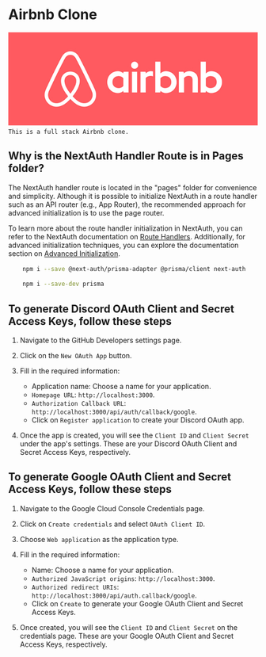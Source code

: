 # Airbnb Clone

![Airbnb Logo](./airbnb.jpg)
`This is a full stack Airbnb clone.`

## Why is the NextAuth Handler Route is in Pages folder?

The NextAuth handler route is located in the "pages" folder for convenience and simplicity. Although it is possible to initialize NextAuth in a route handler such as an API router (e.g., App Router), the recommended approach for advanced initialization is to use the page router.

To learn more about the route handler initialization in NextAuth, you can refer to the NextAuth documentation on [Route Handlers](https://next-auth.js.org/configuration/initialization#route-handlers-app). Additionally, for advanced initialization techniques, you can explore the documentation section on [Advanced Initialization](https://next-auth.js.org/configuration/initialization#advanced-initialization).

```bash
    npm i --save @next-auth/prisma-adapter @prisma/client next-auth
```

```bash
    npm i --save-dev prisma
```

## To generate Discord OAuth Client and Secret Access Keys, follow these steps

1. Navigate to the GitHub Developers settings page.

2. Click on the `New OAuth App` button.

3. Fill in the required information:

   - Application name: Choose a name for your application.
   - `Homepage URL`: `http://localhost:3000`.
   - `Authorization Callback URL`: `http://localhost:3000/api/auth/callback/google`.
   - Click on `Register application` to create your Discord OAuth app.

4. Once the app is created, you will see the `Client ID` and `Client Secret` under the app's settings. These are your Discord OAuth Client and Secret Access Keys, respectively.

## To generate Google OAuth Client and Secret Access Keys, follow these steps

1. Navigate to the Google Cloud Console Credentials page.

2. Click on `Create credentials` and select `OAuth Client ID`.

3. Choose `Web application` as the application type.

4. Fill in the required information:

   - Name: Choose a name for your application.
   - `Authorized JavaScript origins`: `http://localhost:3000`.
   - `Authorized redirect URIs`: `http://localhost:3000/api/auth.callback/google`.
   - Click on `Create` to generate your Google OAuth Client and Secret Access Keys.

5. Once created, you will see the `Client ID` and `Client Secret` on the credentials page. These are your Google OAuth Client and Secret Access Keys, respectively.
